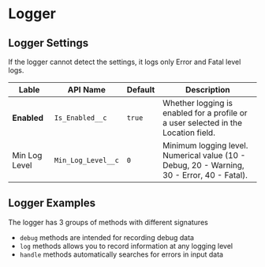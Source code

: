 # Logger


## Logger Settings

If the logger cannot detect the settings, it logs only Error and Fatal level logs.

| Lable | API Name | Default | Description |
| ---- | ---- | ---- | ---- |
| **Enabled** | `Is_Enabled__c` | `true` | Whether logging is enabled for a profile or a user selected in the Location field. |
| Min Log Level | `Min_Log_Level__c` | `0` | Minimum logging level. Numerical value (10 - Debug, 20 - Warning, 30 - Error, 40 - Fatal). |

## Logger Examples

The logger has 3 groups of methods with different signatures

- `debug` methods are intended for recording debug data
- `log` methods allows you to record information at any logging level
- `handle` methods automatically searches for errors in input data